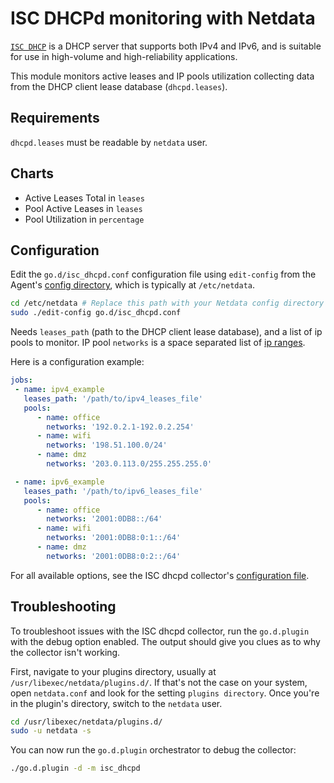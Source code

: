 <!--
title: "ISC DHCPd monitoring with Netdata"
custom_edit_url: https://github.com/netdata/go.d.plugin/edit/master/modules/isc_dhcpd/README.md
sidebar_label: "ISC DHCPd"
-->

# ISC DHCPd monitoring with Netdata

[`ISC DHCP`](https://www.isc.org/dhcp/) is a DHCP server that supports both IPv4 and IPv6, and is suitable for use in high-volume and high-reliability applications. 

This module monitors active leases and IP pools utilization collecting data from
the DHCP client lease database (`dhcpd.leases`).

## Requirements

`dhcpd.leases` must be readable by `netdata` user.

## Charts

-   Active Leases Total in `leases`
-   Pool Active Leases in `leases`
-   Pool Utilization in `percentage`  

## Configuration

Edit the `go.d/isc_dhcpd.conf` configuration file using `edit-config` from the Agent's [config
directory](/docs/step-by-step/step-04.md#find-your-netdataconf-file), which is typically at `/etc/netdata`.

```bash
cd /etc/netdata # Replace this path with your Netdata config directory
sudo ./edit-config go.d/isc_dhcpd.conf
```

Needs `leases_path` (path to the DHCP client lease database), and a list of ip pools to monitor.
IP pool `networks` is a space separated list of [ip ranges](https://github.com/netdata/go.d.plugin/tree/master/pkg/iprange#supported-formats).

Here is a configuration example:

```yaml
jobs:
 - name: ipv4_example
   leases_path: '/path/to/ipv4_leases_file'
   pools:
      - name: office
        networks: '192.0.2.1-192.0.2.254'
      - name: wifi 
        networks: '198.51.100.0/24'
      - name: dmz 
        networks: '203.0.113.0/255.255.255.0'

 - name: ipv6_example
   leases_path: '/path/to/ipv6_leases_file'
   pools:
      - name: office
        networks: '2001:0DB8::/64'
      - name: wifi 
        networks: '2001:0DB8:0:1::/64'
      - name: dmz 
        networks: '2001:0DB8:0:2::/64'
```

For all available options, see the ISC dhcpd collector's [configuration
file](https://github.com/netdata/go.d.plugin/blob/master/config/go.d/isc_dhcpd.conf).

## Troubleshooting

To troubleshoot issues with the ISC dhcpd collector, run the `go.d.plugin` with the debug option enabled.
The output should give you clues as to why the collector isn't working.

First, navigate to your plugins directory, usually at `/usr/libexec/netdata/plugins.d/`. If that's not the case on your
system, open `netdata.conf` and look for the setting `plugins directory`. Once you're in the plugin's directory, switch
to the `netdata` user.

```bash
cd /usr/libexec/netdata/plugins.d/
sudo -u netdata -s
```

You can now run the `go.d.plugin` orchestrator to debug the collector:

```bash
./go.d.plugin -d -m isc_dhcpd
```
